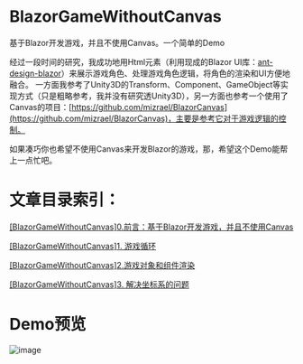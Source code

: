 # BlazorGameWithoutCanvas
基于Blazor开发游戏，并且不使用Canvas。一个简单的Demo

经过一段时间的研究，我成功地用Html元素（利用现成的Blazor UI库：[ant-design-blazor](https://github.com/ant-design-blazor/ant-design-blazor)）来展示游戏角色、处理游戏角色逻辑，将角色的渲染和UI方便地融合。
一方面我参考了Unity3D的Transform、Component、GameObject等实现方式（只是粗略参考，我并没有研究透Unity3D），另一方面也参考一个使用了Canvas的项目：[https://github.com/mizrael/BlazorCanvas](https://github.com/mizrael/BlazorCanvas)，主要是参考它对于游戏逻辑的控制。

如果凑巧你也希望不使用Canvas来开发Blazor的游戏，那，希望这个Demo能帮上一点忙吧。




# 文章目录索引：

[[BlazorGameWithoutCanvas]0.前言：基于Blazor开发游戏，并且不使用Canvas](http://www.benmutou.com/archives/2926)

[[BlazorGameWithoutCanvas]1. 游戏循环](http://www.benmutou.com/2927)

[[BlazorGameWithoutCanvas]2.游戏对象和组件渲染](http://www.benmutou.com/2930)

[[BlazorGameWithoutCanvas]3. 解决坐标系的问题](http://www.benmutou.com/2931)


# Demo预览
![image](https://github.com/mutouzdl/BlazorGameWithoutCanvas/blob/main/BlazorGameWithoutCanvas.gif)
